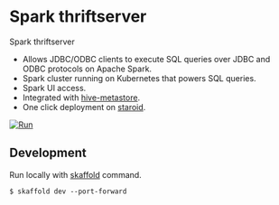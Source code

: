 # Spark thriftserver

Spark thriftserver

  - Allows JDBC/ODBC clients to execute SQL queries over JDBC and ODBC protocols on Apache Spark. 
  - Spark cluster running on Kubernetes that powers SQL queries.
  - Spark UI access.
  - Integrated with [hive-metastore](https://github.com/open-datastudio/hive-metastore).
  - One click deployment on [staroid](https://staroid.com).
  
[![Run](https://staroid.com/api/run/button.svg)](https://staroid.com/api/run)


## Development

Run locally with [skaffold](https://skaffold.dev) command.

```
$ skaffold dev --port-forward
```
